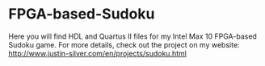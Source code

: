 # FPGA-based-Sudoku
Here you will find HDL and Quartus II files for my Intel Max 10 FPGA-based Sudoku game. 
For more details, check out the project on my website:
http://www.justin-silver.com/en/projects/sudoku.html
